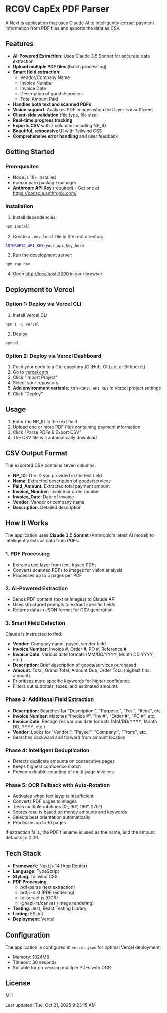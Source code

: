 # RCGV CapEx PDF Parser

A Next.js application that uses Claude AI to intelligently extract payment information from PDF files and exports the data as CSV.

## Features

- **AI-Powered Extraction**: Uses Claude 3.5 Sonnet for accurate data extraction
- **Upload multiple PDF files** (batch processing)
- **Smart field extraction**:
  - Vendor/Company Name
  - Invoice Number
  - Invoice Date
  - Description of goods/services
  - Total Amount Paid
- **Handles both text and scanned PDFs**
- **Vision support**: Analyzes PDF images when text layer is insufficient
- **Client-side validation** (file type, file size)
- **Real-time progress tracking**
- **Exports CSV** with 7 columns including NP_ID
- **Beautiful, responsive UI** with Tailwind CSS
- **Comprehensive error handling** and user feedback

## Getting Started

### Prerequisites

- Node.js 18+ installed
- npm or yarn package manager
- **Anthropic API Key** (required) - Get one at https://console.anthropic.com/

### Installation

1. Install dependencies:
```bash
npm install
```

2. Create a `.env.local` file in the root directory:
```bash
ANTHROPIC_API_KEY=your_api_key_here
```

3. Run the development server:
```bash
npm run dev
```

4. Open [http://localhost:3000](http://localhost:3000) in your browser

## Deployment to Vercel

### Option 1: Deploy via Vercel CLI

1. Install Vercel CLI:
```bash
npm i -g vercel
```

2. Deploy:
```bash
vercel
```

### Option 2: Deploy via Vercel Dashboard

1. Push your code to a Git repository (GitHub, GitLab, or Bitbucket)
2. Go to [vercel.com](https://vercel.com)
3. Click "Import Project"
4. Select your repository
5. **Add environment variable**: `ANTHROPIC_API_KEY` in Vercel project settings
6. Click "Deploy"

## Usage

1. Enter the NP_ID in the text field
2. Upload one or more PDF files containing payment information
3. Click "Parse PDFs & Export CSV"
4. The CSV file will automatically download

## CSV Output Format

The exported CSV contains seven columns:
- **NP_ID**: The ID you provided in the text field
- **Name**: Extracted description of goods/services
- **Paid_Amount**: Extracted total payment amount
- **Invoice_Number**: Invoice or order number
- **Invoice_Date**: Date of invoice
- **Vendor**: Vendor or company name
- **Description**: Detailed description

## How It Works

The application uses **Claude 3.5 Sonnet** (Anthropic's latest AI model) to intelligently extract data from PDFs:

### 1. PDF Processing
- Extracts text layer from text-based PDFs
- Converts scanned PDFs to images for vision analysis
- Processes up to 5 pages per PDF

### 2. AI-Powered Extraction
- Sends PDF content (text or images) to Claude API
- Uses structured prompts to extract specific fields
- Returns data in JSON format for CSV generation

### 3. Smart Field Detection
Claude is instructed to find:
- **Vendor**: Company name, payee, vendor field
- **Invoice Number**: Invoice #, Order #, PO #, Reference #
- **Invoice Date**: Various date formats (MM/DD/YYYY, Month DD YYYY, etc.)
- **Description**: Brief description of goods/services purchased
- **Amount**: Total, Grand Total, Amount Due, Order Total (highest final amount)
- Prioritizes more specific keywords for higher confidence
- Filters out subtotals, taxes, and estimated amounts

### Phase 3: Additional Field Extraction
- **Description**: Searches for "Description:", "Purpose:", "For:", "Item:", etc.
- **Invoice Number**: Matches "Invoice #", "Inv #", "Order #", "PO #", etc.
- **Invoice Date**: Recognizes various date formats (MM/DD/YYYY, Month DD, YYYY, etc.)
- **Vendor**: Looks for "Vendor:", "Payee:", "Company:", "From:", etc.
- Searches backward and forward from amount location

### Phase 4: Intelligent Deduplication
- Detects duplicate amounts on consecutive pages
- Keeps highest confidence match
- Prevents double-counting of multi-page invoices

### Phase 5: OCR Fallback with Auto-Rotation
- Activates when text layer is insufficient
- Converts PDF pages to images
- Tests multiple rotations (0°, 90°, 180°, 270°)
- Scores results based on money amounts and keywords
- Selects best orientation automatically
- Processes up to 10 pages

If extraction fails, the PDF filename is used as the name, and the amount defaults to 0.00.

## Tech Stack

- **Framework**: Next.js 14 (App Router)
- **Language**: TypeScript
- **Styling**: Tailwind CSS
- **PDF Processing**:
  - pdf-parse (text extraction)
  - pdfjs-dist (PDF rendering)
  - tesseract.js (OCR)
  - @napi-rs/canvas (image rendering)
- **Testing**: Jest, React Testing Library
- **Linting**: ESLint
- **Deployment**: Vercel

## Configuration

The application is configured in `vercel.json` for optimal Vercel deployment:
- Memory: 1024MB
- Timeout: 30 seconds
- Suitable for processing multiple PDFs with OCR

## License

MIT

Last updated: Tue, Oct 21, 2025  9:23:15 AM
